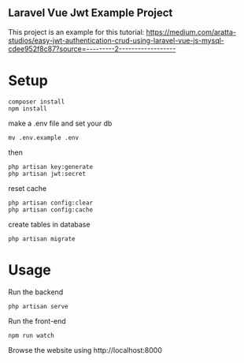 ## Laravel Vue Jwt Example Project
This project is an example for this tutorial:
https://medium.com/aratta-studios/easy-jwt-authentication-crud-using-laravel-vue-js-mysql-cdee952f8c87?source=---------2------------------


# Setup

```
composer install
npm install
```

make a .env file and set your db 
```
mv .env.example .env
```

then
```
php artisan key:generate
php artisan jwt:secret
```

reset cache
```
php artisan config:clear
php artisan config:cache
```

create tables in database
```
php artisan migrate
```

# Usage

Run the backend
```
php artisan serve
```

Run the front-end
```
npm run watch
```

Browse the website using
http://localhost:8000
